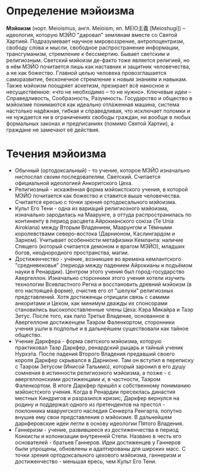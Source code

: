 # Определение мэйоизма
**Мэйоизм** (норт. Meioismus, англ. Meioism, яп. MEIO主義 [Meioshugi]) – идеология, которую МЭЙО "даровал" землянам вместе со Святой Хартией. Подразумевает научное мировоззрение, антропоцентризм, свободу слова и мысли, свободное распространение информации, трансгуманизм, стремление к бессмертию. Бывает светским и религиозным. Светский мэйоизм де-факто тоже является религией, но в нём МЭЙО почитается лишь как наставник и защитник человечества, а не как божество. Главной целью человека провозглашается саморазвитие, бесконечное стремление к новым знаниям и навыкам. Также мэйоизм поощряет аскетизм, презирает всё наносное и несущественное: «что не необходимо – то не нужно». Ключевые идеи – Справедливость, Сообразность, Разумность. Государство и общество в мэйоизме понимаются как идеально отлаженная машина, система настолько надёжная, гибкая и справедливая, что исключает поломки и не нуждается ни в ограничениях свободы граждан, ни вообще в любых формальных законах и предписаниях (помимо Святой Хартии), а граждане не замечают её действия.
# Течения мэйоизма
* Обычный (ортодоксальный) - то учение, которое МЭЙО изначально ниспослал своим последователям. Светский. Считается официальной идеологией Анкоритского Цеха.
* Религиозный - искажённая форма мэйоистского учения, в которой МЭЙО почитается как божество и ставится выше человечества. Считается ересью с точки зрения ортодоксального мэйоизма.
* Культ Его Тени - одна из вариаций религиозного мэйоизма, изначально зародилась на Маарунге, а оттуда распространилась по континенту в период расцвета Айрокианского союза (Te Unia Airokiana) между Вторым Владением, Маарунгом и Тёмными королевствами северо-востока (Дарнионом, Каслингардом и Зарном). Учитывает особенности метафизики Кемланта: наличие Спящего (который считается демоном и врагом МЭЙО), младших богов, неоднородного пространства, магии.
* Достиженчество - учение, возникшее во времена кемлантского "средневековья" (периода между падением Айрокианы и подъёмом науки в Ренардии). Центром этого учения был город-государство Авергеллон. Изначально сторонники этого учения хотели изучить технологии Всевластного Регна и восстановить древний мэйоизм (в его настоящей форме), очистив его от "шелухи" религиозных представлений. Хотя достиженцы отрицали связь с самими анкоритами и Цехом, как минимум дважды их спонсорами становились высокопоставленные члены Цеха: Кэра Микайра и Таэр Зетус. После того, как пало Третье Владение, основанное в Авергеллоне достиженцем Таэром Фаленкортом, сторонники учения ушли в подполье и в дальнейшем существовали как тайное общество.
* Учение Даркфера - форма светского мэйоизма, которую практиковал Таэр Даркфер, ренардский рыцарь и тайный ученик Нурхэта. После падения Второго Владения предавший своего короля Даркфер скрывался в Дарнионе. Там он вступил в переписку с Таэром Зетусом (Инисой Тальмио), который заронил в его душу сомнения в истинности религиозного мэйоизма, а позже - с авергеллонскими достиженцами и, в частности, Таэром Фаленкортом. В итоге Даркфер пришёл к собственному пониманию мэйоистского учения. Когда в Ренардии пресеклась династия местных Киндригов и разразился кризис, Даркфер вернулся на родину и поддержал одного из претендентов на престол - поклонника маарунгского наследия Сенкерта Ренгарта, попутно внушив ему свои представления о мэйоизме. В дальнейшем даркферовские идеи легли в основу идеологии Пятого Владения.
* Ганнеризм - учение, развившееся из достиженчества в период Конкисты и колонизации внутренней Степи. Названо в честь его основателей - братьев Ганнеров. Идеи достиженцев у Ганнеров были упрощены, обновлены и адаптированы для широких масс. С точки зрения ортодоксального цехового мэйоизма, ганнеризм и достиженчество - меньшая ересь, чем Культ Его Тени.
